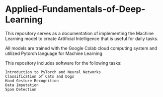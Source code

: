 # Applied-Fundamentals-of-Deep-Learning

This repository serves as a documentation of implementing the Machine Learning model to create Artificial Intelligence that is useful for daily tasks.

All models are trained with the Google Colab cloud computing system and utilized Pytorch language for Machine Learning

This repository includes software for the following tasks:

    Introduction to PyTorch and Neural Networks
    Classification of Cats and Dogs
    Hand Gesture Recognition
    Data Imputation
    Spam Detection
